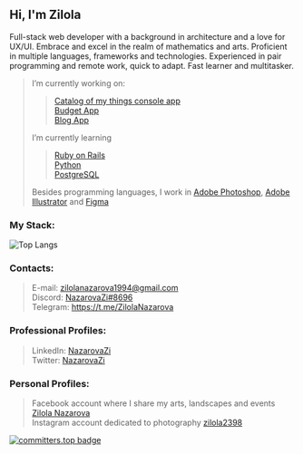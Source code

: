 <h2> Hi, I'm Zilola <br/> </h2>

<p>Full-stack web developer with a background in architecture and a love for UX/UI. Embrace and excel in the realm of mathematics and arts.  Proficient in multiple languages, frameworks and technologies. Experienced in pair programming and remote work, quick to adapt. Fast learner and multitasker.</p>

> I’m currently working on:
> > [Catalog of my things console app](https://github.com/Zilola-Nazarova/ruby-capstone-project/) <br/>
> > [Budget App](https://github.com/Zilola-Nazarova/budget-app) <br/>
> > [Blog App](https://github.com/Zilola-Nazarova/blog-app) <br/>
> 
> I’m currently learning
> > [Ruby on Rails](https://rubyonrails.org/) <br/>
> > [Python](https://www.python.org/) <br/>
> > [PostgreSQL](https://www.postgresql.org/)
>
> Besides programming languages, I work in [Adobe Photoshop](https://www.adobe.com/ru/products/photoshop.html), [Adobe Illustrator](https://www.adobe.com/ru/products/illustrator.html) and [Figma](https://www.figma.com/login)

<h3>My Stack:</h3>

![Top Langs](https://github-readme-stats.vercel.app/api/top-langs/?username=Zilola-Nazarova&layout=compact&show_icons=true&theme=onedark)

<!--- <img align='right' src="https://github.com/Zilola-Nazarova/Zilola-Nazarova/assets/61951420/b162c9fc-6e04-40c3-8da4-e97ec4af35c5" width="600"> -->

<h3>Contacts:</h3>

> E-mail: zilolanazarova1994@gmail.com <br/>
> Discord: [NazarovaZi#8696](https://discordapp.com/users/1132805236575187075) <br/>
> Telegram: https://t.me/ZilolaNazarova

<h3>Professional Profiles:</h3>

> LinkedIn: [NazarovaZi](https://linkedin.com/in/zilola-nazarova) <br/>
> Twitter: [NazarovaZi](https://twitter.com/NazarovaZi)

<h3>Personal Profiles:</h3>

> Facebook account where I share my arts, landscapes and events [Zilola Nazarova](https://www.facebook.com/NazarovaZi) <br/>
> Instagram account dedicated to photography [zilola2398](https://www.instagram.com/zilola2398) <br/>

  
[![committers.top badge](https://user-badge.committers.top/uzbekistan/Zilola-Nazarova.svg)](https://user-badge.committers.top/uzbekistan/Zilola-Nazarova)
